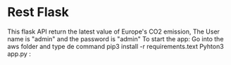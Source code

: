 # Rest Flask
This flask API return the latest value of Europe's CO2 emission,
The User name is "admin" and the password is "admin"
To start the app:
Go into the aws folder and type de command pip3 install -r requirements.text Pyhton3 app.py :
